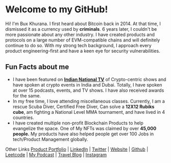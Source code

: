 # Welcome to my GitHub!

Hi! I'm Bux Khurana. I first heard about Bitcoin back in 2014. At that time, I dismissed it as a currency used by **criminals**. 6 years later, I couldn't be more passionate about any other industry. I have created products and protocols on a large number of EVM-compatible chains and will definitely continue to do so. With my strong tech background, I approach every product engineering-first and have a keen eye for security vulnerabilities.

## Fun Facts about me

-   I have been featured on **[Indian National TV](https://ms-my.facebook.com/ndtv/videos/meet-bitcoin-bai-the-first-decentralised-virtual-human/763407731587984/)** of Crypto-centric shows and have spoken at crypto events in India and Dubai. Totally, I have spoken at over 15 podcasts, events, and TV shows. I have also received awards for the same.
-   In my free time, I love attending miscellaneous classes. Currently, I am a rescue Scuba Diver, Certified Free Diver, Can solve a **12X12 Rubiks cube**, am fighting a National Level MMA tournament, and have lived in 4 countries.
- I have created multiple non-profit Blockchain Products to help evangelize the space. One of My NFTs was claimed by over **45,000 people.** My products have also helped people get over 100 Jobs in tech/Product Management globally.

Other Links
[Product Portfolio](https://drive.google.com/file/d/1NQXiJSL6GVOsTuo3pt-jo8MaGmzzTuBi/view) | [LinkedIn](https://www.linkedin.com/in/buxkhurana/) | [Twitter](https://twitter.com/BuxKhurana) | [Website](https://www.buxkhurana.com/) | [Github](https://github.com/XB42) | [Leetcode](https://leetcode.com/thebuxx42/) | [My Podcast](https://open.spotify.com/show/6rK0B8lOHrnih9ShwZ5IsB) | [Travel Blog](https://www.instagram.com/eggsbeephotography/) | [Instagram](https://www.instagram.com/not.bux/)



